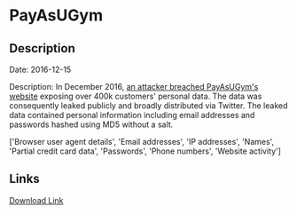 # PayAsUGym

## Description

Date: 2016-12-15

Description:
In December 2016, <a href="https://twitter.com/real_1x0123/status/809443917984911364" target="_blank" rel="noopener">an attacker breached PayAsUGym's website</a> exposing over 400k customers' personal data. The data was consequently leaked publicly and broadly distributed via Twitter. The leaked data contained personal information including email addresses and passwords hashed using MD5 without a salt.


['Browser user agent details', 'Email addresses', 'IP addresses', 'Names', 'Partial credit card data', 'Passwords', 'Phone numbers', 'Website activity']

## Links

[Download Link](https://link-to.net/1229997/614.8147616214374/dynamic/?r=cGF5YXN1Z3ltLmNvbQ==)